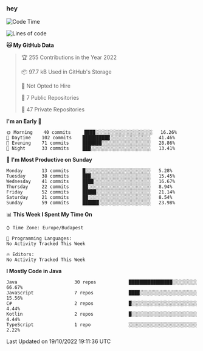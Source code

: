 ### hey

<!--START_SECTION:waka-->
![Code Time](http://img.shields.io/badge/Code%20Time-801%20hrs%2035%20mins-blue)

![Lines of code](https://img.shields.io/badge/From%20Hello%20World%20I%27ve%20Written-474%20Thousand%20lines%20of%20code-blue)

**🐱 My GitHub Data** 

> 🏆 255 Contributions in the Year 2022
 > 
> 📦 97.7 kB Used in GitHub's Storage 
 > 
> 🚫 Not Opted to Hire
 > 
> 📜 7 Public Repositories 
 > 
> 🔑 47 Private Repositories  
 > 
**I'm an Early 🐤** 

```text
🌞 Morning    40 commits     ████░░░░░░░░░░░░░░░░░░░░░   16.26% 
🌆 Daytime    102 commits    ██████████░░░░░░░░░░░░░░░   41.46% 
🌃 Evening    71 commits     ███████░░░░░░░░░░░░░░░░░░   28.86% 
🌙 Night      33 commits     ███░░░░░░░░░░░░░░░░░░░░░░   13.41%

```
📅 **I'm Most Productive on Sunday** 

```text
Monday       13 commits     █░░░░░░░░░░░░░░░░░░░░░░░░   5.28% 
Tuesday      38 commits     ███░░░░░░░░░░░░░░░░░░░░░░   15.45% 
Wednesday    41 commits     ████░░░░░░░░░░░░░░░░░░░░░   16.67% 
Thursday     22 commits     ██░░░░░░░░░░░░░░░░░░░░░░░   8.94% 
Friday       52 commits     █████░░░░░░░░░░░░░░░░░░░░   21.14% 
Saturday     21 commits     ██░░░░░░░░░░░░░░░░░░░░░░░   8.54% 
Sunday       59 commits     ██████░░░░░░░░░░░░░░░░░░░   23.98%

```


📊 **This Week I Spent My Time On** 

```text
⌚︎ Time Zone: Europe/Budapest

💬 Programming Languages: 
No Activity Tracked This Week

🔥 Editors: 
No Activity Tracked This Week

```

**I Mostly Code in Java** 

```text
Java                     30 repos            ████████████████░░░░░░░░░   66.67% 
JavaScript               7 repos             ████░░░░░░░░░░░░░░░░░░░░░   15.56% 
C#                       2 repos             █░░░░░░░░░░░░░░░░░░░░░░░░   4.44% 
Kotlin                   2 repos             █░░░░░░░░░░░░░░░░░░░░░░░░   4.44% 
TypeScript               1 repo              ░░░░░░░░░░░░░░░░░░░░░░░░░   2.22%

```



 Last Updated on 19/10/2022 19:11:36 UTC
<!--END_SECTION:waka-->
